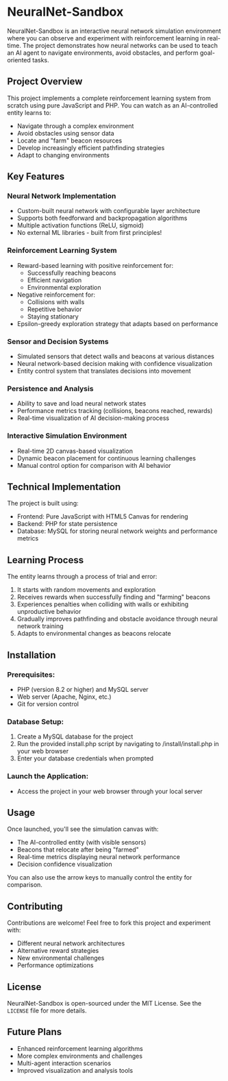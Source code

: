 # NeuralNet-Sandbox

NeuralNet-Sandbox is an interactive neural network simulation environment where you can observe and experiment with reinforcement learning in real-time. The project demonstrates how neural networks can be used to teach an AI agent to navigate environments, avoid obstacles, and perform goal-oriented tasks.

## Project Overview

This project implements a complete reinforcement learning system from scratch using pure JavaScript and PHP. You can watch as an AI-controlled entity learns to:

- Navigate through a complex environment
- Avoid obstacles using sensor data
- Locate and "farm" beacon resources
- Develop increasingly efficient pathfinding strategies
- Adapt to changing environments

## Key Features

### Neural Network Implementation
- Custom-built neural network with configurable layer architecture
- Supports both feedforward and backpropagation algorithms
- Multiple activation functions (ReLU, sigmoid)
- No external ML libraries - built from first principles!

### Reinforcement Learning System
- Reward-based learning with positive reinforcement for:
  - Successfully reaching beacons
  - Efficient navigation
  - Environmental exploration
- Negative reinforcement for:
  - Collisions with walls
  - Repetitive behavior
  - Staying stationary
- Epsilon-greedy exploration strategy that adapts based on performance

### Sensor and Decision Systems
- Simulated sensors that detect walls and beacons at various distances
- Neural network-based decision making with confidence visualization
- Entity control system that translates decisions into movement

### Persistence and Analysis
- Ability to save and load neural network states
- Performance metrics tracking (collisions, beacons reached, rewards)
- Real-time visualization of AI decision-making process

### Interactive Simulation Environment
- Real-time 2D canvas-based visualization
- Dynamic beacon placement for continuous learning challenges
- Manual control option for comparison with AI behavior

## Technical Implementation

The project is built using:
- Frontend: Pure JavaScript with HTML5 Canvas for rendering
- Backend: PHP for state persistence
- Database: MySQL for storing neural network weights and performance metrics

## Learning Process

The entity learns through a process of trial and error:

1. It starts with random movements and exploration
2. Receives rewards when successfully finding and "farming" beacons
3. Experiences penalties when colliding with walls or exhibiting unproductive behavior
4. Gradually improves pathfinding and obstacle avoidance through neural network training
5. Adapts to environmental changes as beacons relocate

## Installation

### Prerequisites:
- PHP (version 8.2 or higher) and MySQL server
- Web server (Apache, Nginx, etc.)
- Git for version control

### Database Setup:
1. Create a MySQL database for the project
2. Run the provided install.php script by navigating to /install/install.php in your web browser
3. Enter your database credentials when prompted

### Launch the Application:
- Access the project in your web browser through your local server

## Usage

Once launched, you'll see the simulation canvas with:
- The AI-controlled entity (with visible sensors)
- Beacons that relocate after being "farmed"
- Real-time metrics displaying neural network performance
- Decision confidence visualization

You can also use the arrow keys to manually control the entity for comparison.

## Contributing

Contributions are welcome! Feel free to fork this project and experiment with:
- Different neural network architectures
- Alternative reward strategies
- New environmental challenges
- Performance optimizations

## License

NeuralNet-Sandbox is open-sourced under the MIT License. See the `LICENSE` file for more details.

## Future Plans

- Enhanced reinforcement learning algorithms
- More complex environments and challenges
- Multi-agent interaction scenarios
- Improved visualization and analysis tools
